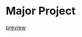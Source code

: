 # Major Project 

[preview](https://robymanlongat.github.io/c0dewords/preview/majorProject_preview)
